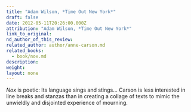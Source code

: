 ```yaml
---
title: "Adam Wilson, *Time Out New York*"
draft: false
date: 2012-05-11T20:26:00.000Z
attribution: "Adam Wilson, *Time Out New York*"
link_to_original:
nd_author_of_this_review:
related_author: author/anne-carson.md
related_books:
  - book/nox.md
description:
weight:
layout: none
---
```

*Nox* is poetic: Its language sings and stings... Carson is less interested in line breaks and stanzas than in creating a collage of texts to mimic the unwieldly and disjointed experience of mourning.

